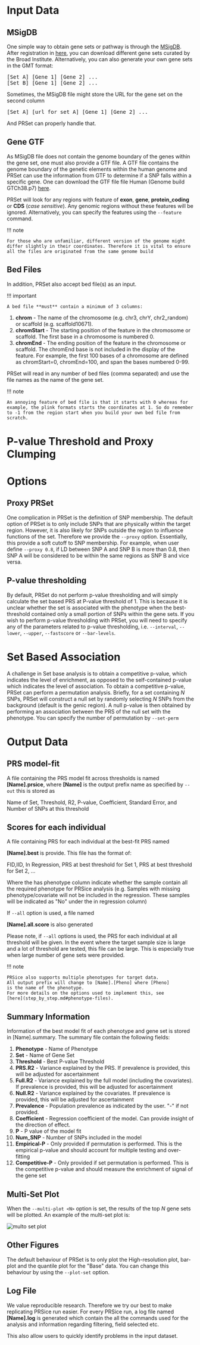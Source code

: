 # Input Data
## MSigDB
One simple way to obtain gene sets or pathway is through the [MSigDB](http://software.broadinstitute.org/gsea/msigdb/).
After registration in [here](http://software.broadinstitute.org/gsea/login.jsp;jsessionid=EEFB5FCE8B9B285B2F789B46B388A647#msigdb), you can download different gene sets curated by the Broad Institute.
Alternatively, you can also generate your own gene sets in the GMT format:

<pre>
[Set A] [Gene 1] [Gene 2] ...
[Set B] [Gene 1] [Gene 2] ...
</pre>

Sometimes, the MSigDB file might store the URL for the gene set on the second column

<pre>
[Set A] [url for set A] [Gene 1] [Gene 2] ...
</pre>

And PRSet can properly handle that.


## Gene GTF
As MSigDB file does not contain the genome boundary of the genes within the gene set,
one must also provide a GTF file. A GTF file contains the genome boundary of the genetic
elements within the human genome and PRSet can use the information from GTF to determine if
a SNP falls within a specific gene.
One can download the GTF file file Human (Genome build GTCh38.p7) [here](ftp://ftp.ensembl.org/pub/release-86/gtf/homo_sapiens).

PRSet will look for any regions with feature  of **exon**, **gene**, **protein_coding** or **CDS** (*case sensitive*).
Any genomic regions without these features will be ignored.
Alternatively, you can specify the features using the `--feature` command.

!!! note

    For those who are unfamiliar, different version of the genome might differ slightly in their coordinates. Therefore it is vital to ensure all the files are originated from the same genome build

## Bed Files
In addition, PRSet also accept bed file(s) as an input.

!!! important

    A bed file **must** contain a minimum of 3 columns:

1. **chrom** - The name of the chromosome (e.g. chr3, chrY, chr2_random) or scaffold (e.g. scaffold10671).
2. **chromStart** - The starting position of the feature in the chromosome or scaffold. The first base in a chromosome is numbered 0.
3. **chromEnd** - The ending position of the feature in the chromosome or scaffold. The chromEnd base is not included in the display of the feature. For example, the first 100 bases of a chromosome are defined as chromStart=0, chromEnd=100, and span the bases numbered 0-99.

PRSet will read in any number of bed files (comma separated) and use the file names as the name of the gene set.

!!! note

    An annoying feature of bed file is that it starts with 0 whereas for example, the plink formats starts the coordinates at 1. So do remember to -1 from the region start when you build your own bed file from scratch.

# P-value Threshold and Proxy Clumping

# Options
## Proxy PRSet
One complication in PRSet is the definition of SNP membership.
The default option of PRSet is to only include SNPs that are physically within the target region.
However, it is also likely for SNPs outside the region to influence functions of the set.
Therefore we provide the `--proxy` option. Essentially, this provide a soft cutoff to SNP membership.
For example, when user define `--proxy 0.8`, if LD between SNP A and SNP B is more than 0.8, then SNP A will be considered to be within the same regions as SNP B and vice versa.

## P-value thresholding
By default, PRSet do not perform p-value thresholding and will simply calculate the set based PRS at P-value threshold of 1. 
This is because it is unclear whether the set is associated with the phenotype when the best-threshold contained only a small portion of SNPs within the gene sets.
If you wish to perform p-value thresholding with PRSet, you will need to specify any of the parameters related to p-value thresholding, i.e. `--interval`, `--lower`, `--upper`, `--fastscore` or `--bar-levels`.

# Set Based Association
A challenge in Set base analysis is to obtain a competitive p-value, which indicates the level of enrichment, as opposed to the self-contained p-value which indicates the level of association. 
To obtain a competitive p-value, PRSet can perform a permutation analysis. 
Briefly, for a set containing $N$ SNPs, PRSet will construct a null set by randomly selecting $N$ SNPs from the background (default is the genic region). 
A null p-value is then obtained by performing an association between the PRS of the null set with the phenotype. You can specify the number of permutation by `--set-perm`

# Output Data

## PRS model-fit
A file containing the PRS model fit across thresholds is named **[Name].prsice**, where **[Name]** is the
output prefix name as specified by `--out` this is stored as

Name of Set, Threshold, R2, P-value, Coefficient, Standard Error, and Number of SNPs at this threshold

## Scores for each individual
A file containing PRS for each individual at the best-fit PRS named

**[Name].best** is provide.
This file has the format of:

FID,IID, In Regression, PRS at best threshold for Set 1, PRS at best threshold for Set 2, ...

Where the has phenotype column indicate whether the sample contain all
the required phenotype for PRSice analysis (e.g. Samples with missing
phenotype/covariate will not be included in the regression.
These samples will be indicated as "No" under the in regression column)

If `--all` option is used, a file named

**[Name].all.score** is also generated

Please note, if `--all` options is used, the PRS for each individual at all threshold will be given.
In the event where the target sample size is large and a lot of threshold are tested, this file can be large.
This is especially true when large number of gene sets were provided.

!!! note

    PRSice also supports multiple phenotypes for target data.
    All output prefix will change to [Name].[Pheno] where [Pheno]
    is the name of the phenotype. 
    For more details on the options used to implement this, see
    [here](step_by_step.md#phenotype-files).


## Summary Information
Information of the best model fit of each phenotype and gene set is stored in [Name].summary.
The summary file contain the following fields:

1. **Phenotype** - Name of Phenotype
2. **Set** - Name of Gene Set
3. **Threshold** - Best P-value Threshold
4. **PRS.R2** - Variance explained by the PRS. If prevalence is provided, this will be adjusted for ascertainment
5. **Full.R2** - Variance explained by the full model (including the covariates). If prevalence is provided, this will be adjusted for ascertainment
6. **Null.R2** - Variance explained by the covariates. If prevalence is provided, this will be adjusted for ascertainment
7. **Prevalence** - Population prevalence as indicated by the user. "-" if not provided.
8. **Coefficient** - Regression coefficient of the model. Can provide insight of the direction of effect.
9. **P** - P value of the model fit
10. **Num_SNP** - Number of SNPs included in the model
11. **Empirical-P** - Only provided if permutation is performed. This is the empirical p-value and should account for multiple testing and over-fitting
12. **Competitive-P** - Only provided if set permutation is performed. This is the competitive p-value and should measure the enrichment of signal of the gene set

## Multi-Set Plot
When the `--multi-plot <N>` option is set, the results of the top *N* gene sets will be plotted.
An example of the multi-set plot is:

![multo set plot](img/MULTISET_BARPLOT.png)

## Other Figures
The default behaviour of PRSet is to only plot the High-resolution plot, bar-plot and the quantile plot
for the "Base" data. You can change this behaviour by using the `--plot-set` option.

## Log File
We value reproducible research. Therefore we try our best to make replicating PRSice run easier.
For every PRSice run, a log file named **[Name].log** is generated which contain the all the commands
used for the analysis and information regarding filtering, field selected etc.

This also allow users to quickly identify problems in the input dataset.
